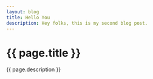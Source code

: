 ```yaml
---
layout: blog
title: Hello You
description: Hey folks, this is my second blog post.
---
```

# {{ page.title }}
  
  {{ page.description }}
